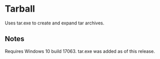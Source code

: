 # Tarball

Uses tar.exe to create and expand tar archives.

## Notes

Requires Windows 10 build 17063. tar.exe was added as of this release.
